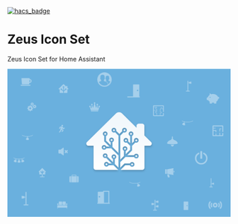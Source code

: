 [![hacs_badge](https://img.shields.io/badge/HACS-Custom-orange.svg)](https://github.com/custom-components/hacs)

# Zeus Icon Set
Zeus Icon Set for Home Assistant

![2FA](https://github.com/XusBadia/zeus-icon-set-ha/blob/master/docs/zeus-ha-main.png)
